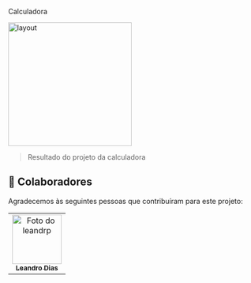 Calculadora



<img src="./assets/layout.png" width="250px" alt="layout">

> Resultado do projeto da calculadora


## 🤝 Colaboradores

Agradecemos às seguintes pessoas que contribuíram para este projeto:

<table>
  <tr>
    <td align="center">
      <a href="#">
        <img src="https://avatars3.githubusercontent.com/u/31936044" width="100px;" alt="Foto do leandrp"/><br>
        <sub>
          <b> Leandro Dias </b>
        </sub>
      </a>
    </td>
  </tr>
</table>
